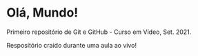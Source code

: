# Olá, Mundo!
 Primeiro repositório de Git e GitHub - Curso em Vídeo, Set. 2021.

 Respositório craido durante uma aula ao vivo!
 